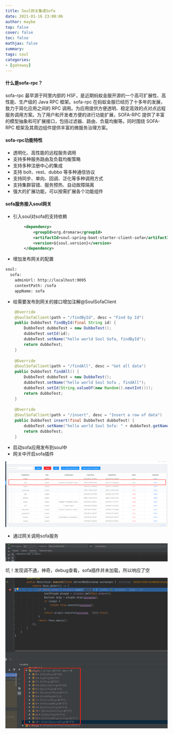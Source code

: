 ```yaml
---
title: Soul网关集成Sofa
date: 2021-01-16 23:00:06
author: maybe
top: false
cover: false
toc: false
mathjax: false
summary:
tags: soul
categories:
- [gateway]
---
```


#### 什么是sofa-rpc？

sofa-rpc 最早源于阿里内部的 HSF，是近期蚂蚁金服开源的一个高可扩展性、高性能、生产级的 Java RPC 框架。sofa-rpc 在蚂蚁金服已经历了十多年的发展，致力于简化应用之间的 RPC 调用。为应用提供方便透明、稳定高效的点对点远程服务调用方案。为了用户和开发者方便的进行功能扩展，SOFA-RPC 提供了丰富的模型抽象和可扩展接口，包括过滤器、路由、负载均衡等。同时围绕 SOFA-RPC 框架及其周边组件提供丰富的微服务治理方案。

#### sofa-rpc功能特性

* 透明化、高性能的远程服务调用
* 支持多种服务路由及负载均衡策略
* 支持多种注册中心的集成
* 支持 bolt、rest、dubbo 等多种通信协议
* 支持同步、单向、回调、泛化等多种调用方式
* 支持集群容错、服务预热、自动故障隔离
* 强大的扩展功能，可以按需扩展各个功能组件

#### sofa服务接入soul网关

* 引入soul对sofa的支持依赖

```xml
        <dependency>
            <groupId>org.dromara</groupId>
            <artifactId>soul-spring-boot-starter-client-sofa</artifactId>
            <version>${soul.version}</version>
        </dependency>
```

* 增加发布网关的配置

```xml
soul:
  sofa:
    adminUrl: http://localhost:9095
    contextPath: /sofa
    appName: sofa
```

* 给需要发布到网关的接口增加注解@SoulSofaClient

```java
    @Override
    @SoulSofaClient(path = "/findById", desc = "Find by Id")
    public DubboTest findById(final String id) {
        DubboTest dubboTest = new DubboTest();
        dubboTest.setId(id);
        dubboTest.setName("hello world Soul Sofa, findById");
        return dubboTest;
    }

    @Override
    @SoulSofaClient(path = "/findAll", desc = "Get all data")
    public DubboTest findAll() {
        DubboTest dubboTest = new DubboTest();
        dubboTest.setName("hello world Soul Sofa , findAll");
        dubboTest.setId(String.valueOf(new Random().nextInt()));
        return dubboTest;
    }

    @Override
    @SoulSofaClient(path = "/insert", desc = "Insert a row of data")
    public DubboTest insert(final DubboTest dubboTest) {
        dubboTest.setName("hello world Soul Sofa: " + dubboTest.getName());
        return dubboTest;
    }
```

* 启动sofa应用发布到soul中
* 网关中开启sofa插件

![1.png](/medias/assets/soul//20210117004645-tg0ks42-1.png)

* 通过网关调用sofa服务

![2.png](/medias/assets/soul//20210117004744-qa3ce3y-2.png)

坑！发现调不通，神奇，debug查看，sofa插件并未加载，所以响应了空

![3.png](/medias/assets/soul//20210117004909-irmbv9c-3.png)
